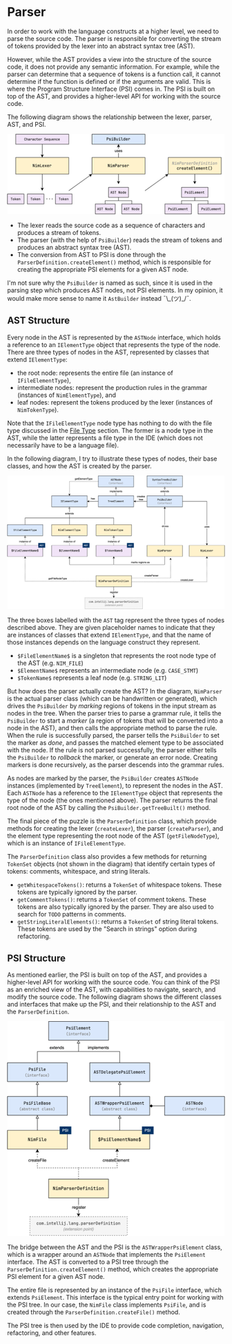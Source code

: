# Parser

In order to work with the language constructs at a higher level, we need to parse the
source code. The parser is responsible for converting the stream of tokens provided by the
lexer into an abstract syntax tree (AST).

However, while the AST provides a view into the structure of the source code, it does not
provide any semantic information. For example, while the parser can determine that a
sequence of tokens is a function call, it cannot determine if the function is defined or
if the arguments are valid. This is where the Program Structure Interface
(PSI) comes in. The PSI is built on top of the AST, and provides a higher-level API for
working with the source code.

The following diagram shows the relationship between the lexer, parser, AST, and PSI.

![Parsing](images/parsing.png)

- The lexer reads the source code as a sequence of characters and produces a stream of
  tokens.
- The parser (with the help of `PsiBuilder`) reads the stream of tokens and produces an 
  abstract syntax tree (AST).
- The conversion from AST to PSI is done through the `ParserDefinition.createElement()`
  method, which is responsible for creating the appropriate PSI elements for a given AST
  node.

I'm not sure why the `PsiBuilder` is named as such, since it is used in the parsing 
step which produces AST nodes, not PSI elements. In my opinion, it would make more 
sense to name it `AstBuilder` instead ¯\\\_(ツ)_/¯.

## AST Structure

Every node in the AST is represented by the `ASTNode` interface, which holds a reference
to an `IElementType` object that represents the type of the node. There are three 
types of nodes in the AST, represented by classes that extend `IElementType`:
- the root node: represents the entire file (an instance of `IFileElementType`),
- intermediate nodes: represent the production rules in the grammar (instances of 
  `NimElementType`), and
- leaf nodes: represent the tokens produced by the lexer (instances of `NimTokenType`).

Note that the `IFileElementType` node type has nothing to do with the file type discussed
in the [File Type](03-filetype.md) section. The former is a node type in the AST, while
the latter represents a file type in the IDE (which does not necessarily have to be a 
language file).

In the following diagram, I try to illustrate these types of nodes, their base classes,
and how the AST is created by the parser.

![AST Structure](images/ast-structure.png)

The three boxes labelled with the `AST` tag represent the three types of nodes 
described above. They are given placeholder names to indicate that they are instances 
of classes that extend `IElementType`, and that the name of those instances depends on 
the language construct they represent.
- `$FileElementName$` is a singleton that represents the root node type of the AST (e.g. 
  `NIM_FILE`)
- `$ElementName$` represents an intermediate node (e.g. `CASE_STMT`)
- `$TokenName$` represents a leaf node (e.g. `STRING_LIT`)

But how does the parser actually create the AST? In the diagram, `NimParser` is the actual
parser class (which can be handwritten or generated), which drives the `PsiBuilder` by
_marking_ regions of tokens in the input stream as nodes in the tree. When the parser
tries to parse a grammar rule, it tells the `PsiBuilder` to start a
_marker_ (a region of tokens that will be converted into a node in the AST), and then
calls the appropriate method to parse the rule. When the rule is successfully parsed, the
parser tells the `PsiBuilder` to set the marker as _done_, and passes the matched element
type to be associated with the node. If the rule is not parsed successfully, the parser
either tells the `PsiBuilder` to _rollback_ the marker, or generate an error node.
Creating markers is done recursively, as the parser descends into the grammar rules.

As nodes are marked by the parser, the `PsiBuilder` creates `ASTNode` instances
(implemented by `TreeElement`), to represent the nodes in the AST. Each `ASTNode` has a
reference to the `IElementType` object that represents the type of the node (the ones
mentioned above). The parser returns the final root node of the AST by calling the 
`PsiBuilder.getTreeBuilt()` method.

The final piece of the puzzle is the `ParserDefinition` class, which provide methods for 
creating the lexer (`createLexer`), the parser (`createParser`), and the element type 
representing the root node of the AST (`getFileNodeType`), which is an instance of 
`IFileElementType`.

The `ParserDefinition` class also provides a few methods for returning `TokenSet` objects
(not shown in the diagram) that identify certain types of tokens: comments, whitespace,
and string literals.
- `getWhitespaceTokens()`: returns a `TokenSet` of whitespace tokens. These tokens are 
  typically ignored by the parser.
- `getCommentTokens()`: returns a `TokenSet` of comment tokens. These tokens are also 
  typically ignored by the parser. They are also used to search for `TODO` patterns in 
  comments.
- `getStringLiteralElements()`: returns a `TokenSet` of string literal tokens. These 
  tokens are used by the "Search in strings" option during refactoring.

## PSI Structure

As mentioned earlier, the PSI is built on top of the AST, and provides a higher-level API
for working with the source code. You can think of the PSI as an enriched view of the 
AST, with capabilities to navigate, search, and modify the source code. The following 
diagram shows the different classes and interfaces that make up the PSI, and their 
relationship to the AST and the `ParserDefinition`.

<p style="text-align: center">
  <img src="./images/psi-structure.png" alt="PSI Structure" width="550"/>
</p>

The bridge between the AST and the PSI is the `ASTWrapperPsiElement` class, which is a 
wrapper around an `ASTNode` that implements the `PsiElement` interface. The AST is 
converted to a PSI tree through the `ParserDefinition.createElement()` method, which 
creates the appropriate PSI element for a given AST node.

The entire file is represented by an instance of the `PsiFile` interface, which 
extends `PsiElement`. This interface is the typical entry point for working with the 
PSI tree. In our case, the `NimFile` class implements `PsiFile`, and is created 
through the `ParserDefinition.createFile()` method.

The PSI tree is then used by the IDE to provide code completion, navigation, 
refactoring, and other features.
